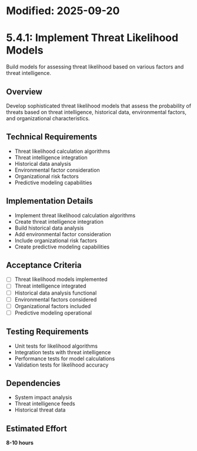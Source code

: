 # Modified: 2025-09-20

# 5.4.1: Implement Threat Likelihood Models

Build models for assessing threat likelihood based on various factors and threat intelligence.

## Overview
Develop sophisticated threat likelihood models that assess the probability of threats based on threat intelligence, historical data, environmental factors, and organizational characteristics.

## Technical Requirements
- Threat likelihood calculation algorithms
- Threat intelligence integration
- Historical data analysis
- Environmental factor consideration
- Organizational risk factors
- Predictive modeling capabilities

## Implementation Details
- Implement threat likelihood calculation algorithms
- Create threat intelligence integration
- Build historical data analysis
- Add environmental factor consideration
- Include organizational risk factors
- Create predictive modeling capabilities

## Acceptance Criteria
- [ ] Threat likelihood models implemented
- [ ] Threat intelligence integrated
- [ ] Historical data analysis functional
- [ ] Environmental factors considered
- [ ] Organizational factors included
- [ ] Predictive modeling operational

## Testing Requirements
- Unit tests for likelihood algorithms
- Integration tests with threat intelligence
- Performance tests for model calculations
- Validation tests for likelihood accuracy

## Dependencies
- System impact analysis
- Threat intelligence feeds
- Historical threat data

## Estimated Effort
**8-10 hours**
